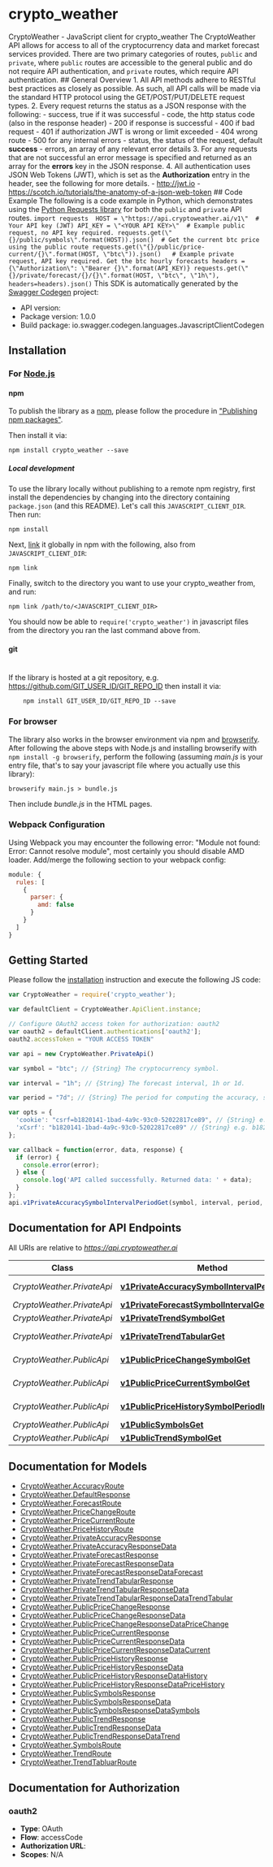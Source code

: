 # crypto_weather

CryptoWeather - JavaScript client for crypto_weather
The CryptoWeather API allows for access to all of the cryptocurrency data and market forecast services provided. There are two primary categories of routes, `public` and `private`, where `public` routes are accessible to the general public and do not require API authentication, and `private` routes, which require API authentication.  ## General Overview  1. All API methods adhere to RESTful best practices as closely as possible. As such, all API calls will be made via the standard HTTP protocol using the GET/POST/PUT/DELETE request types.  2. Every request returns the status as a JSON response with the following:     - success, true if it was successful     - code, the http status code (also in the response header)         - 200 if response is successful         - 400 if bad request         - 401 if authorization JWT is wrong or limit exceeded         - 404 wrong route         - 500 for any internal errors     - status, the status of the request, default **success**     - errors, an array of any relevant error details  3. For any requests that are not successful an error message is specified and returned as an array for the **errors** key in the JSON response.  4. All authentication uses JSON Web Tokens (JWT), which is set as the **Authorization** entry in the header, see the following for more details.     - http://jwt.io     - https://scotch.io/tutorials/the-anatomy-of-a-json-web-token  ## Code Example  The following is a code example in Python, which demonstrates using the [Python Requests library](https://requests.readthedocs.io/en/master/) for both the `public` and `private` API routes.  ``` import requests  HOST = \"https://api.cryptoweather.ai/v1\"  # Your API key (JWT) API_KEY = \"<YOUR API KEY>\"  # Example public request, no API key required. requests.get(\"{}/public/symbols\".format(HOST)).json()  # Get the current btc price using the public route requests.get(\"{}/public/price-current/{}\".format(HOST, \"btc\")).json()   # Example private request, API key required. Get the btc hourly forecasts headers = {\"Authorization\": \"Bearer {}\".format(API_KEY)} requests.get(\"{}/private/forecast/{}/{}\".format(HOST, \"btc\", \"1h\"),              headers=headers).json() ```
This SDK is automatically generated by the [Swagger Codegen](https://github.com/swagger-api/swagger-codegen) project:

- API version: 
- Package version: 1.0.0
- Build package: io.swagger.codegen.languages.JavascriptClientCodegen

## Installation

### For [Node.js](https://nodejs.org/)

#### npm

To publish the library as a [npm](https://www.npmjs.com/),
please follow the procedure in ["Publishing npm packages"](https://docs.npmjs.com/getting-started/publishing-npm-packages).

Then install it via:

```shell
npm install crypto_weather --save
```

##### Local development

To use the library locally without publishing to a remote npm registry, first install the dependencies by changing 
into the directory containing `package.json` (and this README). Let's call this `JAVASCRIPT_CLIENT_DIR`. Then run:

```shell
npm install
```

Next, [link](https://docs.npmjs.com/cli/link) it globally in npm with the following, also from `JAVASCRIPT_CLIENT_DIR`:

```shell
npm link
```

Finally, switch to the directory you want to use your crypto_weather from, and run:

```shell
npm link /path/to/<JAVASCRIPT_CLIENT_DIR>
```

You should now be able to `require('crypto_weather')` in javascript files from the directory you ran the last 
command above from.

#### git
#
If the library is hosted at a git repository, e.g.
https://github.com/GIT_USER_ID/GIT_REPO_ID
then install it via:

```shell
    npm install GIT_USER_ID/GIT_REPO_ID --save
```

### For browser

The library also works in the browser environment via npm and [browserify](http://browserify.org/). After following
the above steps with Node.js and installing browserify with `npm install -g browserify`,
perform the following (assuming *main.js* is your entry file, that's to say your javascript file where you actually 
use this library):

```shell
browserify main.js > bundle.js
```

Then include *bundle.js* in the HTML pages.

### Webpack Configuration

Using Webpack you may encounter the following error: "Module not found: Error:
Cannot resolve module", most certainly you should disable AMD loader. Add/merge
the following section to your webpack config:

```javascript
module: {
  rules: [
    {
      parser: {
        amd: false
      }
    }
  ]
}
```

## Getting Started

Please follow the [installation](#installation) instruction and execute the following JS code:

```javascript
var CryptoWeather = require('crypto_weather');

var defaultClient = CryptoWeather.ApiClient.instance;

// Configure OAuth2 access token for authorization: oauth2
var oauth2 = defaultClient.authentications['oauth2'];
oauth2.accessToken = "YOUR ACCESS TOKEN"

var api = new CryptoWeather.PrivateApi()

var symbol = "btc"; // {String} The cryptocurrency symbol.

var interval = "1h"; // {String} The forecast interval, 1h or 1d.

var period = "7d"; // {String} The period for computing the accuracy, such as the past 7 days.

var opts = { 
  'cookie': "csrf=b1820141-1bad-4a9c-93c0-52022817ce89", // {String} e.g. csrf=b1820141-1bad-4a9c-93c0-52022817ce89
  'xCsrf': "b1820141-1bad-4a9c-93c0-52022817ce89" // {String} e.g. b1820141-1bad-4a9c-93c0-52022817ce89
};

var callback = function(error, data, response) {
  if (error) {
    console.error(error);
  } else {
    console.log('API called successfully. Returned data: ' + data);
  }
};
api.v1PrivateAccuracySymbolIntervalPeriodGet(symbol, interval, period, opts, callback);

```

## Documentation for API Endpoints

All URIs are relative to *https://api.cryptoweather.ai*

Class | Method | HTTP request | Description
------------ | ------------- | ------------- | -------------
*CryptoWeather.PrivateApi* | [**v1PrivateAccuracySymbolIntervalPeriodGet**](docs/PrivateApi.md#v1PrivateAccuracySymbolIntervalPeriodGet) | **GET** /v1/private/accuracy/{symbol}/{interval}/{period} | Accuracy
*CryptoWeather.PrivateApi* | [**v1PrivateForecastSymbolIntervalGet**](docs/PrivateApi.md#v1PrivateForecastSymbolIntervalGet) | **GET** /v1/private/forecast/{symbol}/{interval} | Forecast
*CryptoWeather.PrivateApi* | [**v1PrivateTrendSymbolGet**](docs/PrivateApi.md#v1PrivateTrendSymbolGet) | **GET** /v1/private/trend/{symbol} | Trend
*CryptoWeather.PrivateApi* | [**v1PrivateTrendTabularGet**](docs/PrivateApi.md#v1PrivateTrendTabularGet) | **GET** /v1/private/trend-tabular | Trend Tabular
*CryptoWeather.PublicApi* | [**v1PublicPriceChangeSymbolGet**](docs/PublicApi.md#v1PublicPriceChangeSymbolGet) | **GET** /v1/public/price-change/{symbol} | Price Change
*CryptoWeather.PublicApi* | [**v1PublicPriceCurrentSymbolGet**](docs/PublicApi.md#v1PublicPriceCurrentSymbolGet) | **GET** /v1/public/price-current/{symbol} | Price Current
*CryptoWeather.PublicApi* | [**v1PublicPriceHistorySymbolPeriodIntervalGet**](docs/PublicApi.md#v1PublicPriceHistorySymbolPeriodIntervalGet) | **GET** /v1/public/price-history/{symbol}/{period}/{interval} | Price History
*CryptoWeather.PublicApi* | [**v1PublicSymbolsGet**](docs/PublicApi.md#v1PublicSymbolsGet) | **GET** /v1/public/symbols | Symbols
*CryptoWeather.PublicApi* | [**v1PublicTrendSymbolGet**](docs/PublicApi.md#v1PublicTrendSymbolGet) | **GET** /v1/public/trend/{symbol} | Trend


## Documentation for Models

 - [CryptoWeather.AccuracyRoute](docs/AccuracyRoute.md)
 - [CryptoWeather.DefaultResponse](docs/DefaultResponse.md)
 - [CryptoWeather.ForecastRoute](docs/ForecastRoute.md)
 - [CryptoWeather.PriceChangeRoute](docs/PriceChangeRoute.md)
 - [CryptoWeather.PriceCurrentRoute](docs/PriceCurrentRoute.md)
 - [CryptoWeather.PriceHistoryRoute](docs/PriceHistoryRoute.md)
 - [CryptoWeather.PrivateAccuracyResponse](docs/PrivateAccuracyResponse.md)
 - [CryptoWeather.PrivateAccuracyResponseData](docs/PrivateAccuracyResponseData.md)
 - [CryptoWeather.PrivateForecastResponse](docs/PrivateForecastResponse.md)
 - [CryptoWeather.PrivateForecastResponseData](docs/PrivateForecastResponseData.md)
 - [CryptoWeather.PrivateForecastResponseDataForecast](docs/PrivateForecastResponseDataForecast.md)
 - [CryptoWeather.PrivateTrendTabularResponse](docs/PrivateTrendTabularResponse.md)
 - [CryptoWeather.PrivateTrendTabularResponseData](docs/PrivateTrendTabularResponseData.md)
 - [CryptoWeather.PrivateTrendTabularResponseDataTrendTabular](docs/PrivateTrendTabularResponseDataTrendTabular.md)
 - [CryptoWeather.PublicPriceChangeResponse](docs/PublicPriceChangeResponse.md)
 - [CryptoWeather.PublicPriceChangeResponseData](docs/PublicPriceChangeResponseData.md)
 - [CryptoWeather.PublicPriceChangeResponseDataPriceChange](docs/PublicPriceChangeResponseDataPriceChange.md)
 - [CryptoWeather.PublicPriceCurrentResponse](docs/PublicPriceCurrentResponse.md)
 - [CryptoWeather.PublicPriceCurrentResponseData](docs/PublicPriceCurrentResponseData.md)
 - [CryptoWeather.PublicPriceCurrentResponseDataCurrent](docs/PublicPriceCurrentResponseDataCurrent.md)
 - [CryptoWeather.PublicPriceHistoryResponse](docs/PublicPriceHistoryResponse.md)
 - [CryptoWeather.PublicPriceHistoryResponseData](docs/PublicPriceHistoryResponseData.md)
 - [CryptoWeather.PublicPriceHistoryResponseDataHistory](docs/PublicPriceHistoryResponseDataHistory.md)
 - [CryptoWeather.PublicPriceHistoryResponseDataPriceHistory](docs/PublicPriceHistoryResponseDataPriceHistory.md)
 - [CryptoWeather.PublicSymbolsResponse](docs/PublicSymbolsResponse.md)
 - [CryptoWeather.PublicSymbolsResponseData](docs/PublicSymbolsResponseData.md)
 - [CryptoWeather.PublicSymbolsResponseDataSymbols](docs/PublicSymbolsResponseDataSymbols.md)
 - [CryptoWeather.PublicTrendResponse](docs/PublicTrendResponse.md)
 - [CryptoWeather.PublicTrendResponseData](docs/PublicTrendResponseData.md)
 - [CryptoWeather.PublicTrendResponseDataTrend](docs/PublicTrendResponseDataTrend.md)
 - [CryptoWeather.SymbolsRoute](docs/SymbolsRoute.md)
 - [CryptoWeather.TrendRoute](docs/TrendRoute.md)
 - [CryptoWeather.TrendTabluarRoute](docs/TrendTabluarRoute.md)


## Documentation for Authorization


### oauth2

- **Type**: OAuth
- **Flow**: accessCode
- **Authorization URL**: 
- **Scopes**: N/A

